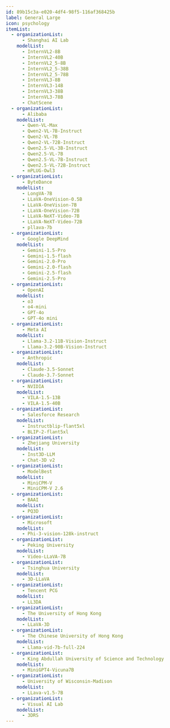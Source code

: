 ```yaml
---
id: 89b15c3a-e020-4df4-98f5-116af368425b
label: General Large
icon: psychology
itemList:
  - organizationList:
      - Shanghai AI Lab
    modelList:
      - InternVL2-8B
      - InternVL2-40B
      - InternVL2_5-8B
      - InternVL2_5-38B
      - InternVL2_5-78B
      - InternVL3-8B
      - InternVL3-14B
      - InternVL3-38B
      - InternVL3-78B
      - ChatScene
  - organizationList:
      - Alibaba
    modelList:
      - Qwen-VL-Max
      - Qwen2-VL-7B-Instruct
      - Qwen2-VL-7B
      - Qwen2-VL-72B-Instruct
      - Qwen2.5-VL-3B-Instruct
      - Qwen2.5-VL-7B
      - Qwen2.5-VL-7B-Instruct
      - Qwen2.5-VL-72B-Instruct
      - mPLUG-Owl3
  - organizationList:
      - ByteDance
    modelList:
      - LongVA-7B
      - LLaVA-OneVision-0.5B
      - LLaVA-OneVision-7B
      - LLaVA-OneVision-72B
      - LLaVA-NeXT-Video-7B
      - LLaVA-NeXT-Video-72B
      - pllava-7b
  - organizationList:
      - Google DeepMind
    modelList:
      - Gemini-1.5-Pro
      - Gemini-1.5-flash
      - Gemini-2.0-Pro
      - Gemini-2.0-flash
      - Gemini-2.5-flash
      - Gemini-2.5-Pro
  - organizationList:
      - OpenAI
    modelList:
      - o3
      - o4-mini
      - GPT-4o
      - GPT-4o mini
  - organizationList:
      - Meta AI
    modelList:
      - Llama-3.2-11B-Vision-Instruct
      - Llama-3.2-90B-Vision-Instruct
  - organizationList:
      - Anthropic
    modelList:
      - Claude-3.5-Sonnet
      - Claude-3.7-Sonnet
  - organizationList:
      - NVIDIA
    modelList:
      - VILA-1.5-13B
      - VILA-1.5-40B
  - organizationList:
      - Salesforce Research
    modelList:
      - Instructblip-flant5xl
      - BLIP-2-flant5xl
  - organizationList:
      - Zhejiang University
    modelList:
      - Inst3D-LLM
      - Chat-3D v2
  - organizationList:
      - ModelBest
    modelList:
      - MiniCPM-V
      - MiniCPM-V 2.6
  - organizationList:
      - BAAI
    modelList:
      - PQ3D
  - organizationList:
      - Microsoft
    modelList:
      - Phi-3-vision-128k-instruct
  - organizationList:
      - Peking University
    modelList:
      - Video-LLaVA-7B
  - organizationList:
      - Tsinghua University
    modelList:
      - 3D-LLaVA
  - organizationList:
      - Tencent PCG
    modelList:
      - LL3DA
  - organizationList:
      - The University of Hong Kong
    modelList:
      - LLaVA-3D
  - organizationList:
      - The Chinese University of Hong Kong
    modelList:
      - Llama-vid-7b-full-224
  - organizationList:
      - King Abdullah University of Science and Technology
    modelList:
      - MiniGPT4-Vicuna7B
  - organizationList:
      - University of Wisconsin-Madison
    modelList:
      - LLava-v1.5-7B
  - organizationList:
      - Visual AI Lab
    modelList:
      - 3DRS
---
```

